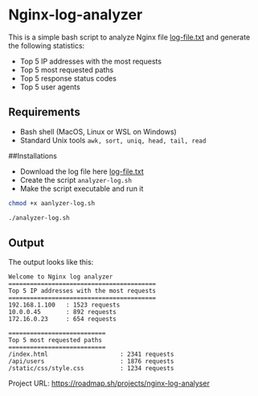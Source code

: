 # Nginx-log-analyzer
This is a simple bash script to analyze Nginx file [log-file.txt](https://gist.githubusercontent.com/kamranahmedse/e66c3b9ea89a1a030d3b739eeeef22d0/raw/77fb3ac837a73c4f0206e78a236d885590b7ae35/nginx-access.log) and generate the following statistics:
* Top 5 IP addresses with the most requests
* Top 5 most requested paths
* Top 5 response status codes
* Top 5 user agents

## Requirements
* Bash shell (MacOS, Linux or WSL on Windows)
* Standard Unix tools ```awk, sort, uniq, head, tail, read ```

##Installations
* Download the log file here [log-file.txt](https://gist.githubusercontent.com/kamranahmedse/e66c3b9ea89a1a030d3b739eeeef22d0/raw/77fb3ac837a73c4f0206e78a236d885590b7ae35/nginx-access.log) 
* Create the script ```analyzer-log.sh ```
* Make the script executable and run it
```bash
chmod +x aanlyzer-log.sh

./analyzer-log.sh
```

## Output
The output looks like this:
```
Welcome to Nginx log analyzer
=========================================
Top 5 IP addresses with the most requests
=========================================
192.168.1.100   : 1523 requests
10.0.0.45       : 892 requests
172.16.0.23     : 654 requests

===========================
Top 5 most requested paths
===========================
/index.html                    : 2341 requests
/api/users                     : 1876 requests
/static/css/style.css          : 1234 requests
```

Project URL: https://roadmap.sh/projects/nginx-log-analyser
